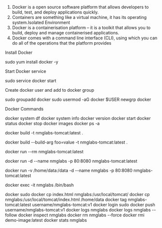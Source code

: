 1. Docker is a open source software platform that allows developers to build, test, and deploy applications quickly.
2. Containers are something like a virtual machine, it has its operating system.Isolated Environment
3. Docker is a containerisation platform – it is a toolkit that allows you to build, deploy and manage containerised applications.
4. Docker comes with a command line interface (CLI), using which you can do all of the operations that the platform provides

Install Docker 

sudo yum install docker -y

Start Docker service

sudo service docker start

Create docker user and add to docker group

sudo groupadd docker 
sudo usermod -aG docker $USER
newgrp docker

Docker Commands

docker system df
docker system info
docker version
docker start
docker status
docker stop
docker images
docker ps -a

docker build -t nmglabs-tomcat:latest .

docker build --build-arg foo=value -t nmglabs-tomcat:latest .

docker run --rm nmglabs-tomcat:latest

docker run -d --name nmglabs -p 80:8080 nmglabs-tomcat:latest

docker run -v /home/data:/data -d --name nmglabs -p 80:8080 nmglabs-tomcat:latest

docker exec -it nmglabs /bin/bash

docker sudo docker cp index.html nmglabs:/usr/local/tomcat/
docker cp nmglabs:/usr/local/tomcat/index.html /home/data
docker tag nmglabs-tomcat:latest username/nmglabs-tomcat:v1
docker login
sudo docker push username/nmglabs-tomcat:v1
docker logs nmglabs
docker logs nmglabs --follow
docker inspect nmglabs
docker rm nmglabs --force
docker rmi demo-image:latest
docker stats nmglabs



